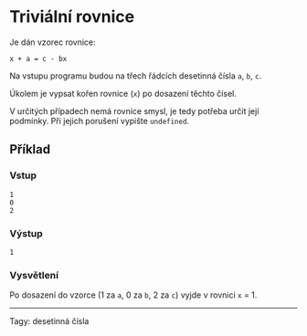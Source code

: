 # Triviální rovnice

Je dán vzorec rovnice:

```
x + a = c - bx
```

Na vstupu programu budou na třech řádcích desetinná čísla `a`, `b`, `c`.

Úkolem je vypsat kořen rovnice (`x`) po dosazení těchto čísel.

V určitých případech nemá rovnice smysl, je tedy potřeba určit její podmínky. Při jejich porušení
vypište `undefined`.

## Příklad

### Vstup

```
1
0
2
```

### Výstup

```
1
```

### Vysvětlení

Po dosazení do vzorce (1 za `a`, 0 za `b`, 2 za `c`) vyjde v rovnici `x` = 1.

---

Tagy: desetinná čísla
